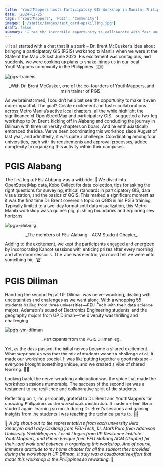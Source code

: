 ```yaml
---
title: 'YouthMappers hosts Participatory GIS Workshop in Manila, Philippines'
date: '2024-01-25'
tags: ['YouthMappers', 'PGIS', 'Community']
images: ['/static/images/test_card-upskilling.jpg']
draft: false
summary: 'I had the incredible opportunity to collaborate with four universities in Leyte on a special YouthMappers UpSkilling Series workshop. Each leg of this series was like a unique chapter in a mapmaking story, with a common goal: to help build more mappers in the community.'
---
```


💡 It all started with a chat that lit a spark – Dr. Brent McCusker's idea about bringing a participatory GIS (PGIS) workshop to Manila when we were at the State of the Map US last June 2023. His excitement was contagious, and suddenly, we were cooking up plans to shake things up in our local YouthMappers community in the Philippines. 🇵🇭

![pgis-trainers](/static/images/ym_pgis_trainer.jpg)

<center>_With Dr. Brent McCusker, one of the co-founders of YouthMappers, and main trainer of PGIS_</center>

As we brainstormed, I couldn't help but see the opportunity to make it even more impactful. The goal? Create excitement and foster collaborations across Metro Manila’s active local chapters, all the while highlight the significance of OpenStreetMap and participatory GIS. I suggested a two-leg workshop to Dr. Brent, kicking off in Alabang and concluding the journey in Diliman with three university chapters on board. And he enthusiastically embraced the idea. We’ve been coordinating this workshop since August of last year, and admittedly, it was quite a challenge. Coordinating among four universities, each with its requirements and approval processes, added complexity to organizing this activity within their campuses.

<h1>PGIS Alabang</h1>

The first leg at FEU Alabang was a wild ride. 🎢 We dived into OpenStreetMap data, Kobo Collect for data collection, tips for asking the right questions for surveying, ethical standards in participatory GIS, data visualization, and the basics of QGIS. This marked a significant moment as it was the first time Dr. Brent covered a topic on QGIS in his PGIS training. Typically limited to a two-day format until data visualization, this Metro Manila workshop was a guinea pig, pushing boundaries and exploring new horizons.

![pgis-alabang](/static/images/pgis_alabang.jpg)

<center>_The members of FEU Alabang - ACM Student Chapter_</center>

Adding to the excitement, we kept the participants engaged and energized by incorporating Kahoot sessions with enticing prizes after every morning and afternoon sessions. The vibe was electric; you could tell we were onto something big. 🏆

<h1>PGIS Diliman</h1>

Handling the second leg at UP Diliman was nerve-wracking, dealing with uncertainties and challenges as we went along. With a whopping 55 students hailing from three universities—FEU Tech with their data science majors, Adamson's squad of Electronics Engineering students, and the geography majors from UP Diliman—the diversity was thrilling and challenging.

![pgis-ym-diliman](/static/images/pgis_ym.jpg)

<center>_Participants from the PGIS Diliman leg_</center>

Yet, as the days passed, the initial nerves became a shared excitement. What surprised us was that the mix of students wasn’t a challenge at all; it made our workshop special. It was like putting together a good mixtape – everyone brought something unique, and we created a vibe of shared learning. 👐🏻

Looking back, the nerve-wracking anticipation was the spice that made the workshop sessions memorable. The success of the second leg was a testament to the resilience and collaborative spirit of the students.

Reflecting on it, I’m personally grateful to Dr. Brent and YouthMappers for choosing Philippines as the workshop’s destination. It made me feel like a student again, learning so much during Dr. Brent’s sessions and gaining insights from the students I was teaching the technical parts to. 🙏🏽

🌻 _A big shout-out to the representatives from each university (Aira Sindayen and Lady Casilang from FEU-Tech, Dr. Mark Puro from Adamson University YouthMappers, Leonil Llagas from UP Resilience Institute YouthMappers, and Ranen Enrique from FEU Alabang ACM Chapter) for their hard work and patience in organizing this workshop. And of course, immense gratitude to my home chapter for all the support they provided during the workshop in UP Diliman. It truly was a collaborative effort that made this workshop in the Philippines so rewarding._ 🌻
